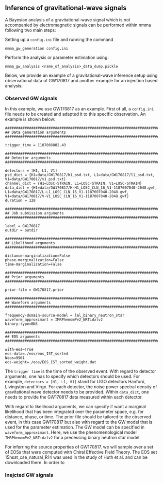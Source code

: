 ## Inference of gravitational-wave signals

A Bayesian analysis of a gravitational-wave signal which is not accompanied by electromagnetic signals can be performed within nmma following two main steps: 

Setting up a `config.ini` file and running the command

	nmma_gw_generation config.ini

Perform the analysis or parameter estimation using:

    nmma_gw_analysis <name_of_analysis>_data_dump.pickle

Below, we provide an example of a gravitational-wave inference setup using observational data of GW170817 and another example for an injection based analysis. 

### Observed GW signals

In this example, we use GW170817 as an example. First of all, a `config.ini` file needs to be created and adapted it to this specific observation. 
An example is shown below:

    ################################################################################
    ## Data generation arguments
    ################################################################################
    
    trigger_time = 1187008882.43
    
    ################################################################################
    ## Detector arguments
    ################################################################################
    
    detectors = [H1, L1, V1]
    psd_dict = {H1=data/GW170817/h1_psd.txt, L1=data/GW170817/l1_psd.txt, V1=data/GW170817/v1_psd.txt}
    channel_dict = {H1=LOSC-STRAIN, L1=LOSC-STRAIN, V1=LOSC-STRAIN}
    data_dict = {H1=data/GW170817/H-H1_LOSC_CLN_16_V1-1187007040-2048.gwf, L1=data/GW170817/L-L1_LOSC_CLN_16_V1-1187007040-2048.gwf, V1=data/GW170817/V-V1_LOSC_CLN_16_V1-1187007040-2048.gwf}
    duration = 128
    
    ################################################################################
    ## Job submission arguments
    ################################################################################
    
    label = GW170817
    outdir = outdir
    
    ################################################################################
    ## Likelihood arguments
    ################################################################################
    
    distance-marginalization=False
    phase-marginalization=False
    time-marginalization=False
    
    ################################################################################
    ## Prior arguments
    ################################################################################
    
    prior-file = GW170817.prior
    
    ################################################################################
    ## Waveform arguments
    ################################################################################
    
    frequency-domain-source-model = lal_binary_neutron_star
    waveform_approximant = IMRPhenomPv2_NRTidalv2
    binary-type=BNS
    
    ################################################################################
    ## EOS arguments
    ################################################################################
    
    with-eos=True 
    eos-data=./eos/eos_IST_sorted 
    Neos=9501
    eos-weight=./eos/EOS_IST_sorted_weight.dat

The `trigger time` is the time of the observed event. With regard to detector arguments, one has to specify which detectors should be used. For example, `detectors = [H1, L1, V1]` stand for LIGO detectors Hanford, Livingston and Virgo. For each detector, the noise power spectral density of gravitational wave detector needs to be provided. Within `data_dict`, one needs to provide the GW170817 data measured within each detector.

With regard to likelihood arguments, we can specify if want a marginal likelihood that has been integrated over the parameter space, e.g. for distance, phase, or time. The prior file should be tailored to the observed event, in this case GW170817 but also with regard to the GW model that is used for the parameter estimation. The GW model can be specified in `waveform_approximant`. Here, we use the phenomenological model `IMRPhenomPv2_NRTidalv2` for a precessing binary neutron star model.

For inferring the source properties of GW170817, we will sample over a set of EOSs that were computed with Chiral Effective Field Theory. The EOS set 15nsat_cse_natural_R14 was used in the study of Huth et al. and can be downloaded there. In order to

### Inejcted GW signals
